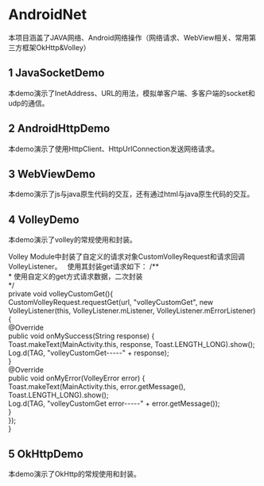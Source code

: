 # AndroidNet
本项目涵盖了JAVA网络、Android网络操作（网络请求、WebView相关、常用第三方框架OkHttp&amp;Volley）


## 1 JavaSocketDemo  
本demo演示了InetAddress、URL的用法，模拟单客户端、多客户端的socket和udp的通信。  

## 2 AndroidHttpDemo  
本demo演示了使用HttpClient、HttpUrlConnection发送网络请求。  

## 3 WebViewDemo 
本demo演示了js与java原生代码的交互，还有通过html与java原生代码的交互。  


## 4 VolleyDemo  
本demo演示了volley的常规使用和封装。  

Volley Module中封装了自定义的请求对象CustomVolleyRequest和请求回调VolleyListener。  
使用其封装get请求如下：
  /**  
	 * 使用自定义的get方式请求数据，二次封装  
	 */  
	private void volleyCustomGet(){   
		CustomVolleyRequest.requestGet(url, 
		"volleyCustomGet", 
		new VolleyListener(this, VolleyListener.mListener, VolleyListener.mErrorListener) {  
			@Override  
			public void onMySuccess(String response) {  
			  Toast.makeText(MainActivity.this, response, Toast.LENGTH_LONG).show();  
			  Log.d(TAG, "volleyCustomGet-----" + response);  
			}  
			@Override  
			public void onMyError(VolleyError error) {  
				Toast.makeText(MainActivity.this, error.getMessage(), Toast.LENGTH_LONG).show();  
				Log.d(TAG, "volleyCustomGet error-----" + error.getMessage());  
			}  
		});  
	}  


## 5 OkHttpDemo  
本demo演示了OkHttp的常规使用和封装。

